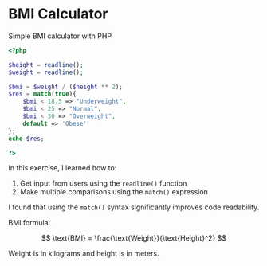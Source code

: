 # BMI Calculator
Simple BMI calculator with PHP
```php
<?php

$height = readline();
$weight = readline();

$bmi = $weight / ($height ** 2);
$res = match(true){
    $bmi < 18.5 => "Underweight",
    $bmi < 25 => "Normal",
    $bmi < 30 => "Overweight",
    default => 'Obese'
};
echo $res;

?>
```
In this exercise, I learned how to:
1. Get input from users using the `readline()` function
2. Make multiple comparisons using the `match()` expression

I found that using the `match()` syntax significantly improves code readability. 

BMI formula:

$$
\text{BMI} = \frac{\text{Weight}}{\text{Height}^2}
$$

Weight is in kilograms and height is in meters.
